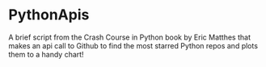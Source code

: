 # PythonApis

A brief script from the Crash Course in Python book by Eric Matthes that makes an api call to Github to find the most starred Python repos and plots them to a handy chart!